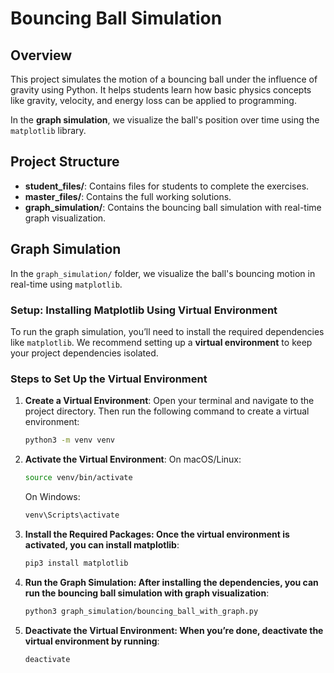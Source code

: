 # Bouncing Ball Simulation

## Overview
This project simulates the motion of a bouncing ball under the influence of gravity using Python. It helps students learn how basic physics concepts like gravity, velocity, and energy loss can be applied to programming.

In the **graph simulation**, we visualize the ball's position over time using the `matplotlib` library.

## Project Structure
- **student_files/**: Contains files for students to complete the exercises.
- **master_files/**: Contains the full working solutions.
- **graph_simulation/**: Contains the bouncing ball simulation with real-time graph visualization.

## Graph Simulation
In the `graph_simulation/` folder, we visualize the ball's bouncing motion in real-time using `matplotlib`.

### Setup: Installing Matplotlib Using Virtual Environment

To run the graph simulation, you’ll need to install the required dependencies like `matplotlib`. We recommend setting up a **virtual environment** to keep your project dependencies isolated.

### Steps to Set Up the Virtual Environment

1. **Create a Virtual Environment**:
   Open your terminal and navigate to the project directory. Then run the following command to create a virtual environment:
   ```bash
   python3 -m venv venv
2. **Activate the Virtual Environment**:
    On macOS/Linux:
    ```bash
    source venv/bin/activate
    ```

    On Windows:
    ```bash
    venv\Scripts\activate
    ```

3. **Install the Required Packages: Once the virtual environment is activated, you can install matplotlib**:

    ```bash
    pip3 install matplotlib
    ```

4. **Run the Graph Simulation: After installing the dependencies, you can run the bouncing ball simulation with graph visualization**:
    ```bash
    python3 graph_simulation/bouncing_ball_with_graph.py
    ```

5. **Deactivate the Virtual Environment: When you’re done, deactivate the virtual environment by running**:

    ```bash
    deactivate
    ```